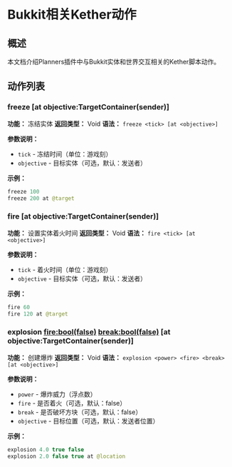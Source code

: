 # Bukkit相关Kether动作

## 概述

本文档介绍Planners插件中与Bukkit实体和世界交互相关的Kether脚本动作。

## 动作列表

### freeze <tick> [at objective:TargetContainer(sender)]
**功能：** 冻结实体
**返回类型：** Void
**语法：** `freeze <tick> [at <objective>]`

**参数说明：**
- `tick` - 冻结时间（单位：游戏刻）
- `objective` - 目标实体（可选，默认：发送者）

**示例：**
```kotlin
freeze 100
freeze 200 at @target
```

### fire <tick> [at objective:TargetContainer(sender)]
**功能：** 设置实体着火时间
**返回类型：** Void
**语法：** `fire <tick> [at <objective>]`

**参数说明：**
- `tick` - 着火时间（单位：游戏刻）
- `objective` - 目标实体（可选，默认：发送者）

**示例：**
```kotlin
fire 60
fire 120 at @target
```

### explosion <power> <fire:bool(false)> <break:bool(false)> [at objective:TargetContainer(sender)]
**功能：** 创建爆炸
**返回类型：** Void
**语法：** `explosion <power> <fire> <break> [at <objective>]`

**参数说明：**
- `power` - 爆炸威力（浮点数）
- `fire` - 是否着火（可选，默认：false）
- `break` - 是否破坏方块（可选，默认：false）
- `objective` - 目标位置（可选，默认：发送者位置）

**示例：**
```kotlin
explosion 4.0 true false
explosion 2.0 false true at @location
```